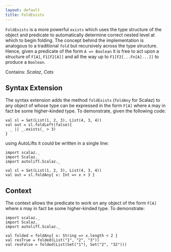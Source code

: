 ```yaml
---
layout: default
title: FoldExists
---
```


`FoldExists` is a more powerful `exists` which uses the type structure of the object and predicate to automatically determine correct nested level at which to begin folding. The concept behind the implementation is analogous to a traditional `fold` but recursively across the type structure. Hence, given a predicate of the form `A => Boolean` it is free to act upon a structure of `F[A]`, `F1[F2[A]]` and all the way up to `F1[F2[...Fn[A]...]]` to produce a `Boolean`.

Contains: *Scalaz*, *Cats*

## Syntax Extension

The syntax extension adds the method `foldExists` (`foldAny` for Scalaz) to any object of whose type can be expressed in the form `F[A]` where `A` may in fact be some higher-kinded type. To demonstrate, given the following code:

```tut
val sl = Set(List(1, 2, 3), List(4, 3, 4))
val out = sl.foldLeft(false){
  _ || _.exists(_ > 3)
}
```

using AutoLifts it could be written in a single line:

```tut
import scalaz._
import Scalaz._
import autolift.Scalaz._

val sl = Set(List(1, 2, 3), List(4, 3, 4))
val out = sl.foldAny{ x: Int => x > 3 }
```

## Context

The context allows the predicate to work on any object of the form `F[A]` where `A` may in fact be some higher-kinded type. To demonstrate:

```tut
import scalaz._
import Scalaz._
import autolift.Scalaz._

val folded = foldAny{ x: String => x.length < 2 }
val resTrue = folded(List("1", "2", "3"))
val resFalse = folded(List(Set("1"), Set("2", "32")))
```